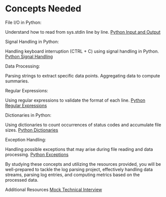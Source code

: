 # Concepts Needed

File I/O in Python:

Understand how to read from sys.stdin line by line.
[Python Input and Output](https://docs.python.org/3/tutorial/inputoutput.html)

Signal Handling in Python:

Handling keyboard interruption (CTRL + C) using signal handling in Python.
[Python Signal Handling](https://docs.python.org/3/library/signal.html)

Data Processing:

Parsing strings to extract specific data points.
Aggregating data to compute summaries.

Regular Expressions:

Using regular expressions to validate the format of each line.
[Python Regular Expressions](https://docs.python.org/3/library/re.html)

Dictionaries in Python:

Using dictionaries to count occurrences of status codes and accumulate file sizes.
[Python Dictionaries](https://docs.python.org/3/tutorial/datastructures.html#dictionaries)

Exception Handling:

Handling possible exceptions that may arise during file reading and data processing.
[Python Exceptions](https://docs.python.org/3/tutorial/errors.html)

By studying these concepts and utilizing the resources provided, you will be well-prepared to tackle the log parsing project, effectively handling data streams, parsing log entries, and computing metrics based on the processed data.

Additional Resources
[Mock Technical Interview](https://www.youtube.com/watch?v=5dRTK-_Bzd0)